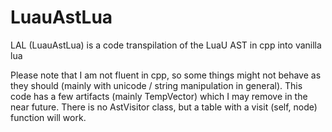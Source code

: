 # LuauAstLua
LAL (LuauAstLua) is a code transpilation of the LuaU AST in cpp into vanilla lua

Please note that I am not fluent in cpp, so some things might not behave as they should (mainly with unicode / string manipulation in general).
This code has a few artifacts (mainly TempVector) which I may remove in the near future.
There is no AstVisitor class, but a table with a visit (self, node) function will work.
